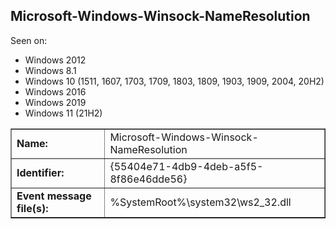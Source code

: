 ## Microsoft-Windows-Winsock-NameResolution

Seen on:
* Windows 2012
* Windows 8.1
* Windows 10 (1511, 1607, 1703, 1709, 1803, 1809, 1903, 1909, 2004, 20H2)
* Windows 2016
* Windows 2019
* Windows 11 (21H2)

<table border="1" class="docutils">
  <tbody>
    <tr>
      <td><b>Name:</b></td>
      <td>Microsoft-Windows-Winsock-NameResolution</td>
    </tr>
    <tr>
      <td><b>Identifier:</b></td>
      <td>{55404e71-4db9-4deb-a5f5-8f86e46dde56}</td>
    </tr>
    <tr>
      <td><b>Event message file(s):</b></td>
      <td>%SystemRoot%\system32\ws2_32.dll</td>
    </tr>
  </tbody>
</table>

&nbsp;

